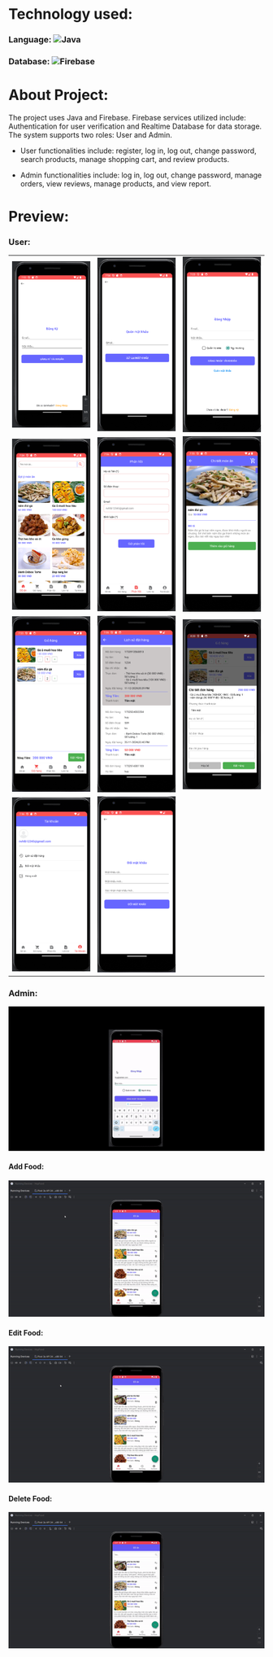 # Technology used:
### Language: ![Java](https://img.shields.io/badge/java-%23ED8B00.svg?style=for-the-badge&logo=openjdk&logoColor=white)
### Database: ![Firebase](https://img.shields.io/badge/firebase-a08021?style=for-the-badge&logo=firebase&logoColor=ffcd34) 

# About Project:
The project uses Java and Firebase. Firebase services utilized include: Authentication for user verification and Realtime Database for data storage.</br>
The system supports two roles: User and Admin.</br>

- User functionalities include: register, log in, log out, change password, search products, manage shopping cart, and review products.</br>

- Admin functionalities include: log in, log out, change password, manage orders, view reviews, manage products, and view report.

# Preview: 
### User:</br>
<table>
  <tr>
    <td><img src="demo/register.png" alt="Mô tả ảnh" width="200" /></td>
    <td><img src="demo/forgotpass.png" alt="Mô tả ảnh" width="200" /></td>
    <td><img src="demo/login.png" alt="Mô tả ảnh" width="200" /></td>
  </tr>
  <tr>
    <td><img src="demo/mainuser.png" alt="Mô tả ảnh" width="200" /></td>
    <td><img src="demo/feedback.png" alt="Mô tả ảnh" width="200" /></td>
    <td><img src="demo/fooddetail.png" alt="Mô tả ảnh" width="200" /></td>
  </tr>
  <tr>
    <td><img src="demo/cart.png" alt="Mô tả ảnh" width="200" /></td>
    <td><img src="demo/orderhistory.png" alt="Mô tả ảnh" width="200" /></td>
    <td><img src="demo/order.png" alt="Mô tả ảnh" width="200" /></td>
  </tr>
  <tr>
    <td><img src="demo/useraccount.png" alt="Mô tả ảnh" width="200" /></td>
    <td><img src="demo/changepass.png" alt="Mô tả ảnh" width="200" /></td>
  </tr>
</table>












### Admin:</br>
![Mô tả GIF](demo/admin.gif)

#### Add Food:</br>
![Mô tả GIF](demo/add.gif)

#### Edit Food:</br>
![Mô tả GIF](demo/edit.gif)

#### Delete Food:</br>
![Mô tả GIF](demo/delete.gif)



